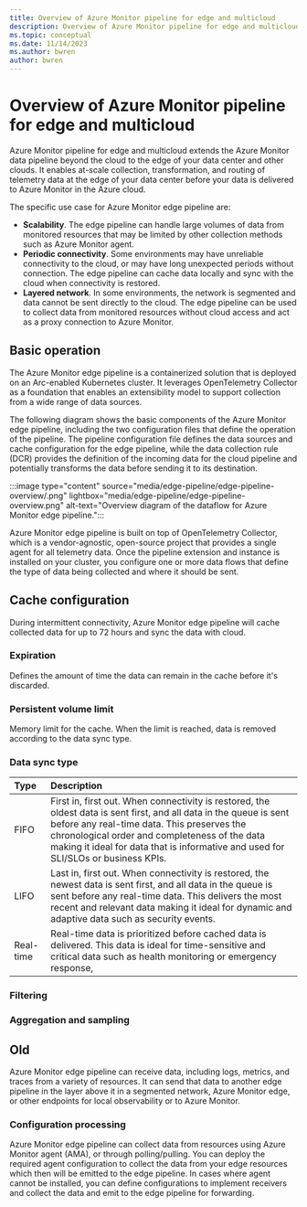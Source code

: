 ```yaml
---
title: Overview of Azure Monitor pipeline for edge and multicloud
description: Overview of Azure Monitor pipeline for edge and multicloud
ms.topic: conceptual
ms.date: 11/14/2023
ms.author: bwren
author: bwren
---
```


# Overview of Azure Monitor pipeline for edge and multicloud

Azure Monitor pipeline for edge and multicloud extends the Azure Monitor data pipeline beyond the cloud to the edge of your data center and other clouds. It enables at-scale collection, transformation, and routing of telemetry data at the edge of your data center before your data is delivered to Azure Monitor in the Azure cloud.

The specific use case for Azure Monitor edge pipeline are:

- **Scalability**. The edge pipeline can handle large volumes of data from monitored resources  that may be limited by other collection methods such as Azure Monitor agent.
- **Periodic connectivity**. Some environments may have unreliable connectivity to the cloud, or may have long unexpected periods without connection. The edge pipeline can cache data locally and sync with the cloud when connectivity is restored.
- **Layered network**. In some environments, the network is segmented and data cannot be sent directly to the cloud. The edge pipeline can be used to collect data from monitored resources without cloud access and act as a proxy connection to Azure Monitor.

## Basic operation
The Azure Monitor edge pipeline is a containerized solution that is deployed on an Arc-enabled Kubernetes cluster. It leverages OpenTelemetry Collector as a foundation that enables an extensibility model to support collection from a wide range of data sources.

The following diagram shows the basic components of the Azure Monitor edge pipeline, including the two configuration files that define the operation of the pipeline. The pipeline configuration file defines the data sources and cache configuration for the edge pipeline, while the data collection rule (DCR) provides the definition of the incoming data for the cloud pipeline and potentially transforms the data before sending it to its destination.

:::image type="content" source="media/edge-pipeline/edge-pipeline-overview/.png" lightbox="media/edge-pipeline/edge-pipeline-overview.png" alt-text="Overview diagram of the dataflow for Azure Monitor edge pipeline."::: 

Azure Monitor edge pipeline is built on top of OpenTelemetry Collector, which is a vendor-agnostic, open-source project that provides a single agent for all telemetry data. Once the pipeline extension and instance is installed on your cluster, you configure one or more data flows that define the type of data being collected and where it should be sent. 



## Cache configuration

During intermittent connectivity, Azure Monitor edge pipeline will cache collected data for up to 72 hours and sync the data with cloud.

### Expiration
Defines the amount of time the data can remain in the cache before it's discarded. 

### Persistent volume limit
Memory limit for the cache. When the limit is reached, data is removed according to the data sync type.

### Data sync type

| Type | Description |
|:---|:---|
| FIFO | First in, first out. When connectivity is restored, the oldest data is sent first, and all data in the queue is sent before any real-time data. This preserves the chronological order and completeness of the data making it ideal for data that is informative and used for SLI/SLOs or business KPIs.  |
| LIFO | Last in, first out. When connectivity is restored, the newest data is sent first, and all data in the queue is sent before any real-time data. This delivers the most recent and relevant data making it ideal for dynamic and adaptive data such as security events. |
| Real-time | Real-time data is prioritized before cached data is delivered. This data is ideal for time-sensitive and critical data such as health monitoring or emergency response,  |
<!--- With real-time, is FIFO or LIFO used to flush cache? Or is this additional setting? --->

### Filtering
<!--- Will we have this for public preview? --->

### Aggregation and sampling







## Old

Azure Monitor edge pipeline can receive data, including logs, metrics, and traces from a variety of resources. It can send that data to another edge pipeline in the layer above it in a segmented network, Azure Monitor edge, or other endpoints for local observability or to Azure Monitor. 

### Configuration processing

Azure Monitor edge pipeline can collect data from resources using Azure Monitor agent (AMA), or through polling/pulling. You can deploy the required agent configuration to collect the data from your edge resources which then will be emitted to the edge pipeline. In cases where agent cannot be installed, you can define configurations to implement receivers and collect the data and emit to the edge pipeline for forwarding.  

